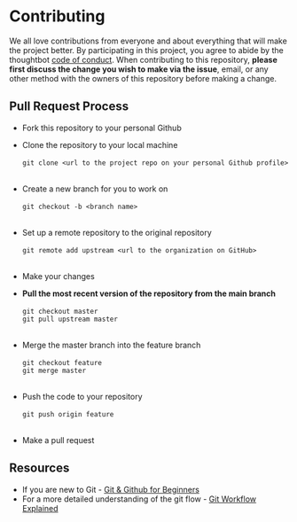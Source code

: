 # Contributing

We all love contributions from everyone and about everything that will make the project better. By participating in this project, you agree to abide by the thoughtbot [code of conduct](https://github.com/Nish251103/web-portfolio/blob/main/CODE_OF_CONDUCT.md).
When contributing to this repository, **please first discuss the change you wish to make via the issue**, email, or any other method with the owners of this repository before making a change.

## Pull Request Process

- Fork this repository to your personal Github
- Clone the repository to your local machine
<br><br>`git clone <url to the project repo on your personal Github profile>`<br><br>

- Create a new branch for you to work on
<br><br>`git checkout -b <branch name>`<br><br>

- Set up a remote repository to the original repository
<br><br>`git remote add upstream <url to the organization on GitHub>`<br><br>

- Make your changes
- **Pull the most recent version of the repository from the main branch**
<br><br>`git checkout master`
<br>`git pull upstream master`<br><br>

- Merge the master branch into the feature branch
<br><br>`git checkout feature`
<br>`git merge master`<br><br>

- Push the code to your repository
<br><br>`git push origin feature`<br><br>

- Make a pull request


## Resources

- If you are new to Git - [Git & Github for Beginners](https://www.youtube.com/watch?v=SWYqp7iY_Tc)
- For a more detailed understanding of the git flow - [Git Workflow Explained](https://medium.com/@swinkler/git-workflow-explained-a-step-by-step-guide-83c1c9247f03)
